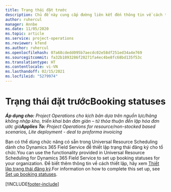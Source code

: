 ```yaml
---
title: Trạng thái đặt trước
description: Chủ đề này cung cấp đường liên kết đến thông tin về cách thiết lập trạng thái đăng ký dành cho Project Operations.
author: ruhercul
manager: Annbe
ms.date: 11/05/2020
ms.topic: article
ms.service: project-operations
ms.reviewer: kfend
ms.author: ruhercul
ms.openlocfilehash: 07a68cdedd095b7aecdc02e58df251ed34a4e769
ms.sourcegitcommit: fa32b1893286f20271fa4ec4be8fc68bd135f53c
ms.translationtype: HT
ms.contentlocale: vi-VN
ms.lasthandoff: 02/15/2021
ms.locfileid: "5279974"
---
```

# <a name="booking-statuses"></a><span data-ttu-id="69bcc-103">Trạng thái đặt trước</span><span class="sxs-lookup"><span data-stu-id="69bcc-103">Booking statuses</span></span>

<span data-ttu-id="69bcc-104">_**Áp dụng cho:** Project Operations cho kịch bản dựa trên nguồn lực/hàng không nhập kho, triển khai bản đơn giản – từ thỏa thuận đến lập hóa đơn ước giá_</span><span class="sxs-lookup"><span data-stu-id="69bcc-104">_**Applies To:** Project Operations for resource/non-stocked based scenarios, Lite deployment - deal to proforma invoicing_</span></span>

<span data-ttu-id="69bcc-105">Bạn có thể dùng chức năng có sẵn trong Universal Resource Scheduling dành cho Dynamics 365 Field Service để thiết lập trạng thái đăng ký cho tổ chức.</span><span class="sxs-lookup"><span data-stu-id="69bcc-105">You can use the functionality provided in Universal Resource Scheduling for Dynamics 365 Field Service to set up booking statuses for your organization.</span></span> <span data-ttu-id="69bcc-106">Để biết thêm thông tin về cách thiết lập, hãy xem [Thiết lập trạng thái đăng ký](https://docs.microsoft.com/dynamics365/field-service/set-up-booking-statuses).</span><span class="sxs-lookup"><span data-stu-id="69bcc-106">For information on how to complete this set up, see [Set up booking statuses](https://docs.microsoft.com/dynamics365/field-service/set-up-booking-statuses).</span></span>


[!INCLUDE[footer-include](../includes/footer-banner.md)]